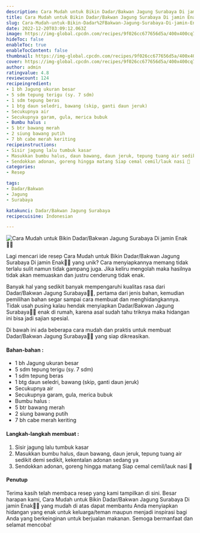 ```yaml
---
description: Cara Mudah untuk Bikin Dadar/Bakwan Jagung Surabaya Di jamin Enak"
title: Cara Mudah untuk Bikin Dadar/Bakwan Jagung Surabaya Di jamin Enak
slug: Cara-Mudah-untuk-Bikin-Dadar%2FBakwan-Jagung-Surabaya-Di-jamin-Enak
date: 2022-12-20T03:09:12.063Z
image: https://img-global.cpcdn.com/recipes/9f026cc677656d5a/400x400cq70/photo.jpg
hideToc: false
enableToc: true
enableTocContent: false
thumbnail: https://img-global.cpcdn.com/recipes/9f026cc677656d5a/400x400cq70/photo.jpg
cover: https://img-global.cpcdn.com/recipes/9f026cc677656d5a/400x400cq70/photo.jpg
author: admin
ratingvalue: 4.8
reviewcount: 124
recipeingredient:
- 1 bh Jagung ukuran besar
- 5 sdm tepung terigu (sy. 7 sdm)
- 1 sdm tepung beras
- 1 btg daun seledri, bawang (skip, ganti daun jeruk)
- Secukupnya air
- Secukupnya garam, gula, merica bubuk
- Bumbu halus :
- 5 btr bawang merah
- 2 siung bawang putih
- 7 bh cabe merah keriting
recipeinstructions:
- Sisir jagung lalu tumbuk kasar
- Masukkan bumbu halus, daun bawang, daun jeruk, tepung tuang air sedikit demi sedikit, kekentalan adonan sedang ya
- Sendokkan adonan, goreng hingga matang Siap cemal cemil/lauk nasi 🙂
categories:
- Resep

tags:
- Dadar/Bakwan
- Jagung
- Surabaya

katakunci: Dadar/Bakwan Jagung Surabaya
recipecuisine: Indonesian

---
```


![Cara Mudah untuk Bikin Dadar/Bakwan Jagung Surabaya Di jamin Enak👩‍🍳](https://img-global.cpcdn.com/recipes/9f026cc677656d5a/400x400cq70/photo.jpg)

Lagi mencari ide resep Cara Mudah untuk Bikin Dadar/Bakwan Jagung Surabaya Di jamin Enak👩‍🍳 yang unik? Cara menyiapkannya memang tidak terlalu sulit namun tidak gampang juga. Jika keliru mengolah maka hasilnya tidak akan memuaskan dan justru cenderung tidak enak.

Banyak hal yang sedikit banyak mempengaruhi kualitas rasa dari Dadar/Bakwan Jagung Surabaya👩‍🍳, pertama dari jenis bahan, kemudian pemilihan bahan segar sampai cara membuat dan menghidangkannya. Tidak usah pusing kalau hendak menyiapkan Dadar/Bakwan Jagung Surabaya👩‍🍳 enak di rumah, karena asal sudah tahu triknya maka hidangan ini bisa jadi sajian spesial.

Di bawah ini ada beberapa cara mudah dan praktis untuk membuat Dadar/Bakwan Jagung Surabaya👩‍🍳 yang siap dikreasikan.

<!--inarticleads1-->

#### Bahan-bahan :

- 1 bh Jagung ukuran besar
- 5 sdm tepung terigu (sy. 7 sdm)
- 1 sdm tepung beras
- 1 btg daun seledri, bawang (skip, ganti daun jeruk)
- Secukupnya air
- Secukupnya garam, gula, merica bubuk
- Bumbu halus :
- 5 btr bawang merah
- 2 siung bawang putih
- 7 bh cabe merah keriting

<!--inarticleads2-->

#### Langkah-langkah membuat :

1. Sisir jagung lalu tumbuk kasar
1. Masukkan bumbu halus, daun bawang, daun jeruk, tepung tuang air sedikit demi sedikit, kekentalan adonan sedang ya
1. Sendokkan adonan, goreng hingga matang Siap cemal cemil/lauk nasi 🙂

#### Penutup

Terima kasih telah membaca resep yang kami tampilkan di sini. Besar harapan kami, Cara Mudah untuk Bikin Dadar/Bakwan Jagung Surabaya Di jamin Enak👩‍🍳 yang mudah di atas dapat membantu Anda menyiapkan hidangan yang enak untuk keluarga/teman maupun menjadi inspirasi bagi Anda yang berkeinginan untuk berjualan makanan. Semoga bermanfaat dan selamat mencoba!